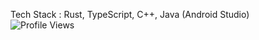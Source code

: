 Tech Stack : Rust, TypeScript, C++, Java (Android Studio)
<br>
![Profile Views](https://komarev.com/ghpvc/?username=abdulazeem-tk4vr&color=brightgreen)
